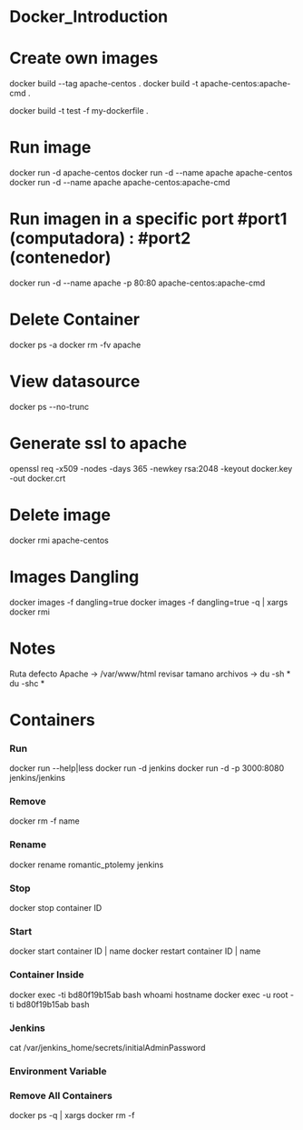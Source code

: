 # Docker_Introduction



# Create own images
docker build --tag apache-centos .
docker build -t apache-centos:apache-cmd .

docker build -t test -f my-dockerfile .

# Run image
docker run -d apache-centos
docker run -d --name apache apache-centos 
docker run -d --name apache apache-centos:apache-cmd

# Run imagen in a specific port #port1 (computadora) : #port2 (contenedor)  
docker run -d --name apache -p 80:80 apache-centos:apache-cmd

# Delete Container
docker ps -a
docker rm -fv apache

# View datasource

docker ps --no-trunc


# Generate ssl to apache

openssl req -x509 -nodes -days 365 -newkey rsa:2048 -keyout docker.key -out docker.crt

# Delete image
docker rmi apache-centos  

# Images Dangling
docker images -f dangling=true
docker images -f dangling=true -q | xargs docker rmi


# Notes

Ruta defecto Apache -> /var/www/html 
revisar tamano archivos -> du -sh *   du -shc *


# Containers
### Run

docker run --help|less
docker run -d jenkins
docker run -d -p 3000:8080 jenkins/jenkins

### Remove
docker rm -f name 

### Rename
docker rename romantic_ptolemy jenkins

### Stop
docker stop container ID

### Start
docker start container ID | name
docker restart container ID | name

### Container Inside

docker exec -ti bd80f19b15ab bash
whoami
hostname
docker exec -u root -ti bd80f19b15ab bash


### Jenkins
cat /var/jenkins_home/secrets/initialAdminPassword

### Environment Variable

### Remove All Containers
docker ps -q | xargs docker rm -f